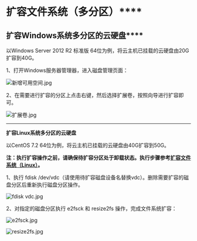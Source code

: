 # **扩容文件系统（多分区）******

## **扩容Windows系统多分区的云硬盘******

以Windows Server 2012 R2 标准版 64位为例，将云主机已挂载的云硬盘由20G扩容到40G。

1、打开Windows服务器管理器，进入磁盘管理页面：

![新增可用空间.jpg](https://img1.jcloudcs.com/cms/017c952d-35a4-49a6-a864-fec116c2962a20171009112110.jpg)

2、在需要进行扩容的分区上点击右键，然后选择扩展卷，按照向导进行扩容即可。

![扩展卷.jpg](https://img1.jcloudcs.com/cms/2ff34392-345b-4252-89ea-f7bfd0ee72d120171009112230.jpg)

****

**扩容Linux系统多分区的云硬盘**

以CentOS 7.2 64位为例，将云主机已挂载的云硬盘由40G扩容到50G。

**注：执行扩容操作之前，请确保待扩容分区处于卸载状态。执行步骤参考**[**扩容文件系统（Linux）**](http://www.jdcloud.com/help/detail/509/isCateLog/1)**。**

1、执行 fdisk /dev/vdc（请使用待扩容磁盘设备名替换vdc）。删除需要扩容的磁盘分区后重新执行磁盘分区操作。

![fdisk vdc.jpg](https://img1.jcloudcs.com/cms/f1cdc589-b6df-4739-b6cc-83695101a88020171009113621.jpg)

2、对指定的磁盘分区执行 e2fsck 和 resize2fs 操作，完成文件系统扩容：

![e2fsck.jpg](https://img1.jcloudcs.com/cms/29c91601-576e-4fae-9877-ca2e32ac2b7e20171009114109.jpg)

![resize2fs.jpg](https://img1.jcloudcs.com/cms/56b2400e-eb24-43c9-a716-82cdf15f9cf020171009114117.jpg)